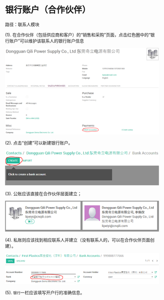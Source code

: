 # 银行账户（合作伙伴）

路径：联系人模块

(1). 在合作伙伴（包括供应商和客户）的“销售和采购”页面，点击红色圈中的“银行账户”可以维护该联系人的银行账户信息

![Bank Account](_images/res.partner.bank.PNG)

(2). 点击“创建”可以新建银行账户。

![Bank Account](_images/res.partner.bank1.PNG)

(3). 公账应该直接在合作伙伴层面建立；

![Bank Account](_images/res.partner.bank2.PNG)

(4). 私账则应该找到相应联系人并建立（没有联系人的，可以在合作伙伴页面创建）。

![Bank Account](_images/res.partner.bank3.PNG)

(5). `银行`一栏应该填写开户行的准确信息。